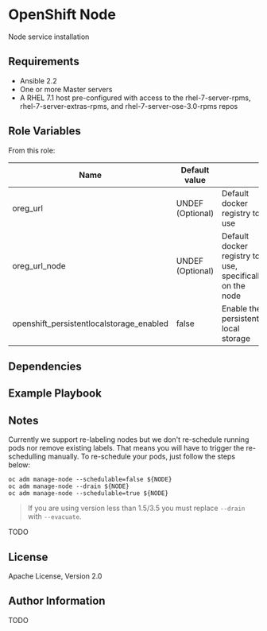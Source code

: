 OpenShift Node
================================

Node service installation

Requirements
------------

* Ansible 2.2
* One or more Master servers
* A RHEL 7.1 host pre-configured with access to the rhel-7-server-rpms,
rhel-7-server-extras-rpms, and rhel-7-server-ose-3.0-rpms repos

Role Variables
--------------
From this role:

| Name                                     | Default value         |                                                          |
|------------------------------------------|-----------------------|----------------------------------------------------------|
| oreg_url                                 | UNDEF (Optional)      | Default docker registry to use                           |
| oreg_url_node                            | UNDEF (Optional)      | Default docker registry to use, specifically on the node |
| openshift_persistentlocalstorage_enabled | false                 | Enable the persistent local storage                      |

Dependencies
------------


Example Playbook
----------------

Notes
-----

Currently we support re-labeling nodes but we don't re-schedule running pods nor remove existing labels. That means you will have to trigger the re-schedulling manually. To re-schedule your pods, just follow the steps below:

```
oc adm manage-node --schedulable=false ${NODE}
oc adm manage-node --drain ${NODE}
oc adm manage-node --schedulable=true ${NODE}
````

> If you are using version less than 1.5/3.5 you must replace `--drain` with `--evacuate`.


TODO

License
-------

Apache License, Version 2.0

Author Information
------------------

TODO
